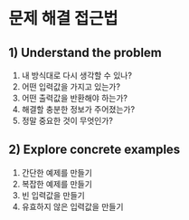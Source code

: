 # 문제 해결 접근법

## 1) Understand the problem

1. 내 방식대로 다시 생각할 수 있나?
2. 어떤 입력값을 가지고 있는가?
3. 어떤 출력값을 반환해야 하는가?
4. 해결할 충분한 정보가 주어졌는가?
5. 정말 중요한 것이 무엇인가?

## 2) Explore concrete examples

1. 간단한 예제를 만들기
2. 복잡한 예제를 만들기
3. 빈 입력값을 만들기
4. 유효하지 않은 입력값을 만들기
